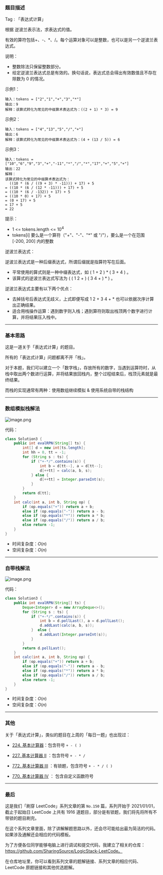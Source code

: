 ### 题目描述

Tag : 「表达式计算」

根据 逆波兰表示法，求表达式的值。

有效的算符包括+、-、*、/。每个运算对象可以是整数，也可以是另一个逆波兰表达式。


说明：
* 整数除法只保留整数部分。
* 给定逆波兰表达式总是有效的。换句话说，表达式总会得出有效数值且不存在除数为 0 的情况。

示例1：
```
输入：tokens = ["2","1","+","3","*"]
输出：9
解释：该算式转化为常见的中缀算术表达式为：((2 + 1) * 3) = 9
```
示例2：
```
输入：tokens = ["4","13","5","/","+"]
输出：6
解释：该算式转化为常见的中缀算术表达式为：(4 + (13 / 5)) = 6
```
示例3：
```
输入：tokens = ["10","6","9","3","+","-11","*","/","*","17","+","5","+"]
输出：22
解释：
该算式转化为常见的中缀算术表达式为：
  ((10 * (6 / ((9 + 3) * -11))) + 17) + 5
= ((10 * (6 / (12 * -11))) + 17) + 5
= ((10 * (6 / -132)) + 17) + 5
= ((10 * 0) + 17) + 5
= (0 + 17) + 5
= 17 + 5
= 22
```

提示：
* 1 <= tokens.length <= $10^4$
* tokens[i] 要么是一个算符（"+"、"-"、"*" 或 "/"），要么是一个在范围 [-200, 200] 内的整数


逆波兰表达式：

逆波兰表达式是一种后缀表达式，所谓后缀就是指算符写在后面。

* 平常使用的算式则是一种中缀表达式，如 ( 1 + 2 ) * ( 3 + 4 ) 。
* 该算式的逆波兰表达式写法为 ( ( 1 2 + ) ( 3 4 + ) * ) 。

逆波兰表达式主要有以下两个优点：

* 去掉括号后表达式无歧义，上式即便写成 1 2 + 3 4 + * 也可以依据次序计算出正确结果。
* 适合用栈操作运算：遇到数字则入栈；遇到算符则取出栈顶两个数字进行计算，并将结果压入栈中。

---

### 基本思路

这是一道关于「表达式计算」的题目。

所有的「表达式计算」问题都离不开「栈」。

对于本题，我们可以建立一个「数字栈」，存放所有的数字，当遇到运算符时，从栈中取出两个数进行运算，并将结果放回栈内，整个过程结束后，栈顶元素就是最终结果。

而栈的实现通常有两种：使用数组继续模拟 & 使用系统自带的栈结构

***

### 数组模拟栈解法

![image.png](https://pic.leetcode-cn.com/1616171750-FpfcGZ-image.png)

代码：

```java []
class Solution3 {
    public int evalRPN(String[] ts) {
        int[] d = new int[ts.length];
        int hh = 0, tt = -1;
        for (String s : ts) {
            if ("+-*/".contains(s)) {
                int b = d[tt--], a = d[tt--];
                d[++tt] = calc(a, b, s);
            } else {
                d[++tt] = Integer.parseInt(s);
            }
        }
        return d[tt];
    }
    int calc(int a, int b, String op) {
        if (op.equals("+")) return a + b;
        else if (op.equals("-")) return a - b;
        else if (op.equals("*")) return a * b;
        else if (op.equals("/")) return a / b;
        else return -1;
    }
}
```
* 时间复杂度：$O(n)$
* 空间复杂度：$O(n)$

***

### 自带栈解法

![image.png](https://pic.leetcode-cn.com/1616171844-nzbuMx-image.png)

代码：
```java
class Solution3 {
    public int evalRPN(String[] ts) {
        Deque<Integer> d = new ArrayDeque<>();
        for (String s : ts) {
            if ("+-*/".contains(s)) {
                int b = d.pollLast(), a = d.pollLast();
                d.addLast(calc(a, b, s));
            }  else {
                d.addLast(Integer.parseInt(s));
            }
        }
        return d.pollLast();
    }
    int calc(int a, int b, String op) {
        if (op.equals("+")) return a + b;
        else if (op.equals("-")) return a - b;
        else if (op.equals("*")) return a * b;
        else if (op.equals("/")) return a / b;
        else return -1;
    }
}
```
* 时间复杂度：$O(n)$
* 空间复杂度：$O(n)$

***

### 其他

关于「表达式计算」，类似的题目在上周的「每日一题」也出现过：

* [224. 基本计算器](https://leetcode-cn.com/problems/basic-calculator/solution/shuang-zhan-jie-jue-tong-yong-biao-da-sh-olym/)：包含符号 `+ - ( )`

* [227. 基本计算器 II](https://leetcode-cn.com/problems/basic-calculator-ii/solution/shi-yong-shuang-zhan-jie-jue-jiu-ji-biao-c65k/) ：包含符号 `+ - * /`

* [772. 基本计算器 III](https://leetcode-cn.com/problems/basic-calculator-iii/) ：有锁题，包含符号 `+ - * / ( )`

* [770. 基本计算器 IV](https://leetcode-cn.com/problems/basic-calculator-iv/) ： 包含自定义函数符号

---

### 最后

这是我们「刷穿 LeetCode」系列文章的第 `No.150` 篇，系列开始于 2021/01/01，截止于起始日 LeetCode 上共有 1916 道题目，部分是有锁题，我们将先将所有不带锁的题目刷完。

在这个系列文章里面，除了讲解解题思路以外，还会尽可能给出最为简洁的代码。如果涉及通解还会相应的代码模板。

为了方便各位同学能够电脑上进行调试和提交代码，我建立了相关的仓库：https://github.com/SharingSource/LogicStack-LeetCode。

在仓库地址里，你可以看到系列文章的题解链接、系列文章的相应代码、LeetCode 原题链接和其他优选题解。

